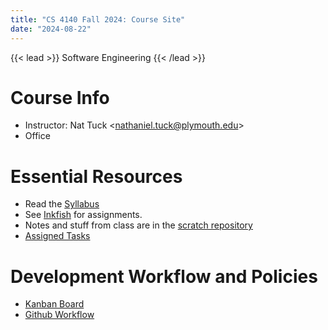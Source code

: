 ```yaml
---
title: "CS 4140 Fall 2024: Course Site"
date: "2024-08-22"
---
```


{{< lead >}}
Software Engineering
{{< /lead >}}

# Course Info

 - Instructor: Nat Tuck \<<nathaniel.tuck@plymouth.edu>\>
 - Office 

# Essential Resources

 - Read the [Syllabus](./syllabus)
 - See [Inkfish](https://inkfish.homework.quest) for assignments.
 - Notes and stuff from class are in the [scratch repository](https://github.com/NatTuck/scratch-2023-09)
 - [Assigned Tasks](./assigned-tasks)

# Development Workflow and Policies

 - [Kanban Board](./kanban-board)
 - [Github Workflow](./github-workflow)
